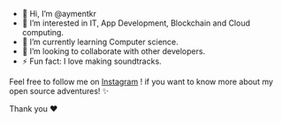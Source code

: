 - 👋 Hi, I’m @aymentkr
- 👀 I’m interested in IT, App Development, Blockchain and Cloud computing.
- 🌱 I’m currently learning Computer science.
- 💞️ I’m looking to collaborate with other developers.
- ⚡ Fun fact: I love making soundtracks.


Feel free to follow me on [Instagram](https://www.instagram.com/aymentkr_) ! if you want to know more about my open source adventures! ✨

Thank you ❤️
